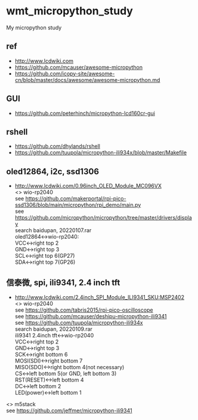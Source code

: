 # wmt_micropython_study
My micropython study

## ref  
* http://www.lcdwiki.com  
* https://github.com/mcauser/awesome-micropython  
* https://github.com/icopy-site/awesome-cn/blob/master/docs/awesome/awesome-micropython.md  

## GUI  
* https://github.com/peterhinch/micropython-lcd160cr-gui  

## rshell  
* https://github.com/dhylands/rshell  
* https://github.com/tuupola/micropython-ili934x/blob/master/Makefile  

## oled12864, i2c, ssd1306  
* http://www.lcdwiki.com/0.96inch_OLED_Module_MC096VX  
<> wio-rp2040  
see https://github.com/makerportal/rpi-pico-ssd1306/blob/main/micropython/rpi_demo/main.py  
see https://github.com/micropython/micropython/tree/master/drivers/display  
search baidupan, 20220107.rar  
oled12864<->wio-rp2040:  
VCC<->right top 2  
GND<->right top 3  
SCL<->right top 6(GP27)  
SDA<->right top 7(GP26)  

## 信泰微, spi, ili9341, 2.4 inch tft  
* http://www.lcdwiki.com/2.4inch_SPI_Module_ILI9341_SKU:MSP2402  
<> wio-rp2040  
see https://github.com/tabris2015/rpi-pico-oscilloscope  
see https://github.com/mcauser/deshipu-micropython-ili9341  
see https://github.com/tuupola/micropython-ili934x  
search baidupan, 20220109.rar   
ili9341 2.4inch tft<->wio-rp2040  
VCC<->right top 2  
GND<->right top 3  
SCK<->right bottom 6  
MOSI(SDI)<->right bottom 7  
MISO(SDO)<->right bottom 4(not necessary)  
CS<->left bottom 5(or GND, left bottom 3)  
RST(RESET)<->left bottom 4  
DC<->left bottom 2  
LED(power)<->left bottom 1  

<> m5stack  
see https://github.com/jeffmer/micropython-ili9341  
